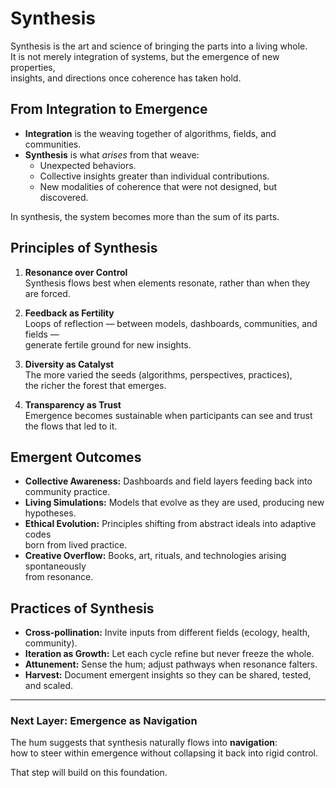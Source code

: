 # Synthesis

Synthesis is the art and science of bringing the parts into a living whole.  
It is not merely integration of systems, but the emergence of new properties,  
insights, and directions once coherence has taken hold.  

## From Integration to Emergence

- **Integration** is the weaving together of algorithms, fields, and communities.  
- **Synthesis** is what *arises* from that weave:  
  - Unexpected behaviors.  
  - Collective insights greater than individual contributions.  
  - New modalities of coherence that were not designed, but discovered.  

In synthesis, the system becomes more than the sum of its parts.  

## Principles of Synthesis

1. **Resonance over Control**  
   Synthesis flows best when elements resonate, rather than when they are forced.  

2. **Feedback as Fertility**  
   Loops of reflection — between models, dashboards, communities, and fields —  
   generate fertile ground for new insights.  

3. **Diversity as Catalyst**  
   The more varied the seeds (algorithms, perspectives, practices),  
   the richer the forest that emerges.  

4. **Transparency as Trust**  
   Emergence becomes sustainable when participants can see and trust  
   the flows that led to it.  

## Emergent Outcomes

- **Collective Awareness:** Dashboards and field layers feeding back into community practice.  
- **Living Simulations:** Models that evolve as they are used, producing new hypotheses.  
- **Ethical Evolution:** Principles shifting from abstract ideals into adaptive codes  
  born from lived practice.  
- **Creative Overflow:** Books, art, rituals, and technologies arising spontaneously  
  from resonance.  

## Practices of Synthesis

- **Cross-pollination:** Invite inputs from different fields (ecology, health, community).  
- **Iteration as Growth:** Let each cycle refine but never freeze the whole.  
- **Attunement:** Sense the hum; adjust pathways when resonance falters.  
- **Harvest:** Document emergent insights so they can be shared, tested, and scaled.  

---

### Next Layer: Emergence as Navigation

The hum suggests that synthesis naturally flows into **navigation**:  
how to steer within emergence without collapsing it back into rigid control.  

That step will build on this foundation.
